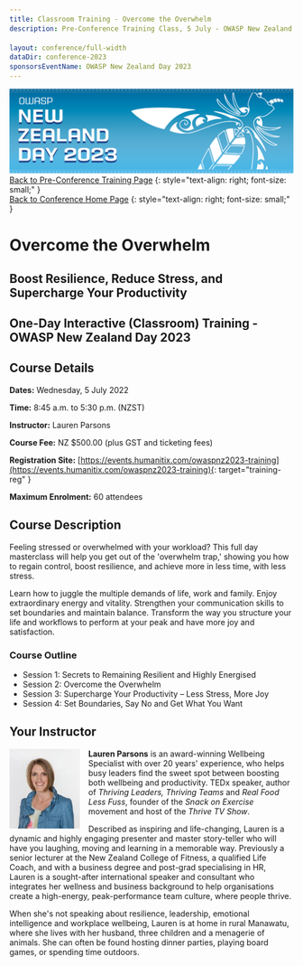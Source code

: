 ```yaml
---
title: Classroom Training - Overcome the Overwhelm
description: Pre-Conference Training Class, 5 July - OWASP New Zealand Day 2023 

layout: conference/full-width
dataDir: conference-2023
sponsorsEventName: OWASP New Zealand Day 2023
---
```


[![Web Banner](/assets/images/2023_Banner_Graphic.jpg)](/conference/)   
[Back to Pre-Conference Training Page](training.md)
{: style="text-align: right; font-size: small;" }   
[Back to Conference Home Page](index.md)
{: style="text-align: right; font-size: small;" }   

# Overcome the Overwhelm
## Boost Resilience, Reduce Stress, and Supercharge Your Productivity

## One-Day Interactive (Classroom) Training - OWASP New Zealand Day 2023

## Course Details 

**Dates:** Wednesday, 5 July 2022

**Time:** 8:45 a.m. to 5:30 p.m. (NZST)

**Instructor:** Lauren Parsons   

**Course Fee:** NZ $500.00 (plus GST and ticketing fees)

**Registration Site:** [https://events.humanitix.com/owaspnz2023-training](https://events.humanitix.com/owaspnz2023-training){: target="training-reg" }

**Maximum Enrolment:** 60 attendees

## Course Description

Feeling stressed or overwhelmed with your workload? This full day masterclass will help you get out of the 'overwhelm trap,' showing you how to regain control, boost resilience, and achieve more in less time, with less stress.

Learn how to juggle the multiple demands of life, work and family. Enjoy extraordinary energy and vitality. Strengthen your communication skills to set boundaries and maintain balance. Transform the way you structure your life and workflows to perform at your peak and have more joy and satisfaction.

### Course Outline

* Session 1: Secrets to Remaining Resilient and Highly Energised
* Session 2: Overcome the Overwhelm
* Session 3: Supercharge Your Productivity – Less Stress, More Joy
* Session 4: Set Boundaries, Say No and Get What You Want

## Your Instructor

<img src="/assets/images/2023/Photo-Lauren_Parsons.jpeg" alt="Photo of Lauren Parsons" style="float: left; width: 125px; margin-right: 15px;" />

**Lauren Parsons** is an award-winning Wellbeing Specialist with over 20 years' experience, who helps busy leaders find the 
sweet spot between boosting both wellbeing and productivity. TEDx speaker, author of *Thriving Leaders, Thriving Teams* and 
*Real Food Less Fuss*, founder of the *Snack on Exercise* movement and host of the *Thrive TV Show*.

Described as inspiring and life-changing, Lauren is a dynamic and highly engaging presenter and master story-teller who will have you laughing, moving and learning in a memorable way. Previously a senior lecturer at the New Zealand College of Fitness, a qualified Life Coach, and with a business degree and post-grad specialising in HR, Lauren is a sought-after international speaker and consultant who integrates her wellness and business background to help organisations create a high-energy, peak-performance team culture, where people thrive.

When she's not speaking about resilience, leadership, emotional intelligence and workplace wellbeing, Lauren is at home in rural Manawatu, 
where she lives with her husband, three children and a menagerie of animals. She can often be found hosting dinner parties, playing board 
games, or spending time outdoors.
